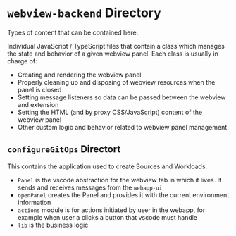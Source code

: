 # `webview-backend` Directory

Types of content that can be contained here:

Individual JavaScript / TypeScript files that contain a class which manages the state and behavior of a given webview panel. Each class is usually in charge of:

- Creating and rendering the webview panel
- Properly cleaning up and disposing of webview resources when the panel is closed
- Setting message listeners so data can be passed between the webview and extension
- Setting the HTML (and by proxy CSS/JavaScript) content of the webview panel
- Other custom logic and behavior related to webview panel management


## `configureGitOps` Directort

This contains the application used to create Sources and Workloads.

- `Panel` is the vscode abstraction  for the webview tab in which it lives. It sends and receives messages from the `webapp-ui`
- `openPanel` creates the Panel and provides it with the current environment information
- `actions` module is for actions initiated by user in the webapp, for example when user a clicks a button that vscode must handle
- `lib` is the business logic
